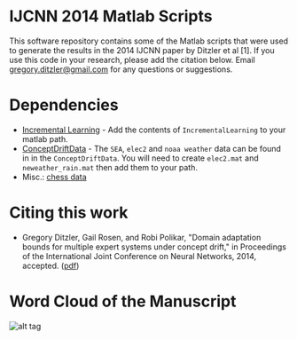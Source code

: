 # IJCNN 2014 Matlab Scripts

This software repository contains some of the Matlab scripts that were used to generate the results in the 2014 IJCNN paper by Ditzler et al [1]. If you use this code in your research, please add the citation below. Email <gregory.ditzler@gmail.com> for any questions or suggestions.


# Dependencies
* [Incremental Learning](http://github.com/gditzler/IncrementalLearning) - Add the contents of `IncrementalLearning` to your matlab path. 
* [ConceptDriftData](http://github.com/gditzler/ConceptDriftData) - The `SEA`, `elec2` and `noaa weather` data can be found in in the `ConceptDriftData`. You will need to create `elec2.mat` and `neweather_rain.mat` then add them to your path.
* Misc.: [chess data](http://sites.google.com/site/zliobaite/resources-1)

# Citing this work
* Gregory Ditzler, Gail Rosen, and Robi Polikar, "Domain adaptation bounds for multiple expert systems under concept drift," in Proceedings of the International Joint Conference on Neural Networks, 2014, accepted. ([pdf](http://gditzler.github.io/publications/ijcnn2014.pdf))

# Word Cloud of the Manuscript
![alt tag](https://raw.github.com/gditzler/ijcnn2014/master/img/ijcnn2014-cloud.jpg)
